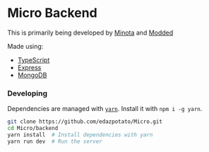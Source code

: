 # Micro Backend

This is primarily being developed by [Minota](https://github.com/xMinota) and [Modded](https://github.com/TheModdedChicken)

Made using:
- [TypeScript](https://github.com/microsoft/typescript)
- [Express](https://expressjs.com)
- [MongoDB](https://www.mongodb.com)

### Developing

Dependencies are managed with [`yarn`](https://yarnpkg.com). Install it with `npm i -g yarn`.

```bash
git clone https://github.com/edazpotato/Micro.git
cd Micro/backend
yarn install  # Install dependencies with yarn
yarn run dev  # Run the server
```
